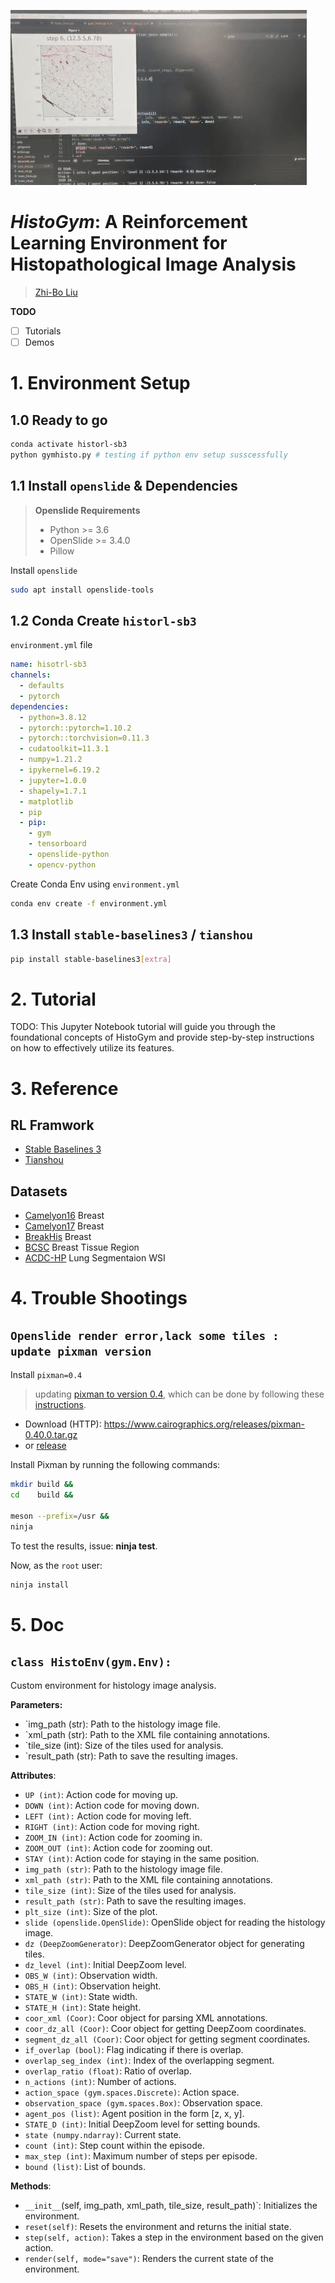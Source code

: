 ![HistoGym](img/main.gif)





# *HistoGym*: A  Reinforcement Learning Environment for Histopathological Image Analysis

> [Zhi-Bo Liu](http://zhibo-liu.com)

**TODO**

- [ ] Tutorials
- [ ] Demos

# 1. Environment Setup      

## 1.0 Ready to go

```bash
conda activate historl-sb3
python gymhisto.py # testing if python env setup susscessfully
```

## 1.1 Install `openslide` & Dependencies

> **Openslide Requirements**
>
> - Python >= 3.6
> - OpenSlide >= 3.4.0
> - Pillow

Install `openslide`

```bash
sudo apt install openslide-tools 
```

## 1.2 Conda Create `historl-sb3`

 `environment.yml` file

```yaml
name: hisotrl-sb3
channels:
  - defaults
  - pytorch
dependencies:
  - python=3.8.12
  - pytorch::pytorch=1.10.2
  - pytorch::torchvision=0.11.3
  - cudatoolkit=11.3.1
  - numpy=1.21.2
  - ipykernel=6.19.2
  - jupyter=1.0.0
  - shapely=1.7.1
  - matplotlib
  - pip
  - pip:
    - gym
    - tensorboard
    - openslide-python
    - opencv-python

```

Create Conda Env using `environment.yml`

```bash
conda env create -f environment.yml
```

## 1.3 Install `stable-baselines3` / `tianshou`

```bash
pip install stable-baselines3[extra]
```



# 2. Tutorial

TODO: This Jupyter Notebook tutorial will guide you through the foundational concepts of HistoGym and provide step-by-step instructions on how to effectively utilize its features.



# 3. Reference

## RL Framwork

- [Stable Baselines 3](https://github.com/DLR-RM/stable-baselines3) 
-  [Tianshou](https://github.com/thu-ml/tianshou) 


## Datasets

- [Camelyon16](https://camelyon16.grand-challenge.org/)  Breast 
- [Camelyon17](https://camelyon17.grand-challenge.org/)  Breast 
- [BreakHis](https://web.inf.ufpr.br/vri/databases/breast-cancer-histopathological-database-breakhis/)       Breast 
- [BCSC](https://bcsegmentation.grand-challenge.org/)              Breast Tissue Region 
- [ACDC-HP](https://acdc-lunghp.grand-challenge.org/)        Lung Segmentaion WSI 

# 4. Trouble Shootings

## `Openslide render error,lack some tiles : update pixman version`

Install `pixman=0.4`

> updating [pixman to version 0.4](https://github.com/freedesktop/pixman/releases), which can be done by following these [instructions](https://www.linuxfromscratch.org/blfs/view/cvs/general/pixman.html).

- Download (HTTP): https://www.cairographics.org/releases/pixman-0.40.0.tar.gz
- or [release](https://github.com/freedesktop/pixman/releases)

Install Pixman by running the following commands:

```bash
mkdir build &&
cd    build &&

meson --prefix=/usr &&
ninja
```

To test the results, issue: **ninja test**.

Now, as the `root` user:

```bash
ninja install
```



# 5. Doc

## `class HistoEnv(gym.Env):`


Custom environment for histology image analysis.

**Parameters:**

- `img_path (str): Path to the histology image file.
- `xml_path (str): Path to the XML file containing annotations.
- `tile_size (int): Size of the tiles used for analysis.
- `result_path (str): Path to save the resulting images.

**Attributes**:

- `UP (int)`: Action code for moving up.
- `DOWN (int)`: Action code for moving down.
- `LEFT (int):` Action code for moving left.
- `RIGHT (int)`: Action code for moving right.
- `ZOOM_IN (int)`: Action code for zooming in.
- `ZOOM_OUT (int)`: Action code for zooming out.
- `STAY (int)`: Action code for staying in the same position.
- `img_path (str)`: Path to the histology image file.
- `xml_path (str)`: Path to the XML file containing annotations.
- `tile_size (int)`: Size of the tiles used for analysis.
- `result_path (str)`: Path to save the resulting images.
- `plt_size (int)`: Size of the plot.
- `slide (openslide.OpenSlide)`: OpenSlide object for reading the histology image.
- `dz (DeepZoomGenerator)`: DeepZoomGenerator object for generating tiles.
- `dz_level (int)`: Initial DeepZoom level.
- `OBS_W (int)`: Observation width.
- `OBS_H (int)`: Observation height.
- `STATE_W (int)`: State width.
- `STATE_H (int)`: State height.
- `coor_xml (Coor)`: Coor object for parsing XML annotations.
- `coor_dz_all (Coor)`: Coor object for getting DeepZoom coordinates.
- `segment_dz_all (Coor)`: Coor object for getting segment coordinates.
- `if_overlap (bool)`: Flag indicating if there is overlap.
- `overlap_seg_index (int)`: Index of the overlapping segment.
- `overlap_ratio (float)`: Ratio of overlap.
- `n_actions (int)`: Number of actions.
- `action_space (gym.spaces.Discrete)`: Action space.
- `observation_space (gym.spaces.Box)`: Observation space.
- `agent_pos (list)`: Agent position in the form [z, x, y].
- `STATE_D (int)`: Initial DeepZoom level for setting bounds.
- `state (numpy.ndarray)`: Current state.
- `count (int)`: Step count within the episode.
- `max_step (int)`: Maximum number of steps per episode.
- `bound (list)`: List of bounds.

**Methods**:

- `__init__`(self, img_path, xml_path, tile_size, result_path)`: Initializes the environment.
- `reset(self)`: Resets the environment and returns the initial state.
- `step(self, action)`: Takes a step in the environment based on the given action.
- `render(self, mode="save")`: Renders the current state of the environment.





